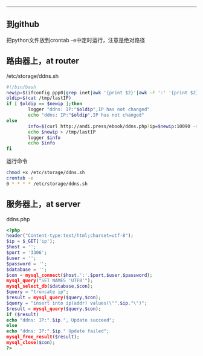 ---

## 到github

把python文件放到crontab -e中定时运行，注意是绝对路径


## 路由器上，at router

/etc/storage/ddns.sh

<!-- more -->

``` bash
#!/bin/bash
newip=$(ifconfig ppp0|grep inet|awk '{print $2}'|awk -F ':' '{print $2}')
oldip=$(cat /tmp/lastIP)
if [ $oldip == $newip ];then
        logger "ddns: IP:"$oldip",IP has not changed"
        echo "ddns: IP:"$oldip",IP has not changed"
else
        info=$(curl http://andi.press/ebook/ddns.php?ip=$newip:10090 -s)
        echo $newip > /tmp/lastIP
        logger $info
        echo $info
fi
```

运行命令
``` bash
chmod +x /etc/storage/ddns.sh
crontab -e
0 * * * * /etc/storage/ddns.sh
```

## 服务器上，at server

ddns.php

``` php
<?php
header("Content-type:text/html;charset=utf-8");  
$ip = $_GET['ip'];
$host = '';
$port = '3306';
$user = '';
$password = '';
$database = '';
$con = mysql_connect($host.':'.$port,$user,$password);
mysql_query("SET NAMES 'UTF8'");
mysql_select_db($database,$con);
$query = "truncate ip";
$result = mysql_query($query,$con);
$query = "insert into ip(addr) values(\"".$ip."\")";
$result = mysql_query($query,$con);
if ($result)
echo "ddns: IP:".$ip.", Update succeed";
else
echo "ddns: IP:".$ip." Update failed";
mysql_free_result($result);
mysql_close($con);
?>
```
